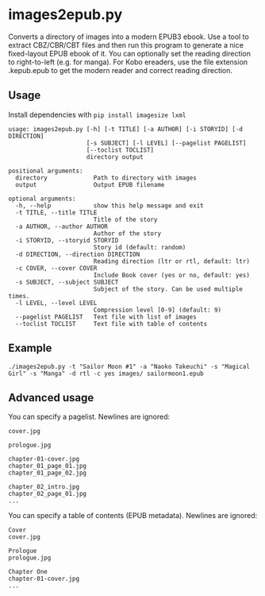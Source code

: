 # images2epub.py

Converts a directory of images into a modern EPUB3 ebook. Use a tool to extract CBZ/CBR/CBT files and then run this program to generate a nice fixed-layout EPUB ebook of it. You can optionally set the reading direction to right-to-left (e.g. for manga). For Kobo ereaders, use the file extension .kepub.epub to get the modern reader and correct reading direction.


## Usage

Install dependencies with `pip install imagesize lxml`

```
usage: images2epub.py [-h] [-t TITLE] [-a AUTHOR] [-i STORYID] [-d DIRECTION]
                      [-s SUBJECT] [-l LEVEL] [--pagelist PAGELIST]
                      [--toclist TOCLIST]
                      directory output

positional arguments:
  directory             Path to directory with images
  output                Output EPUB filename

optional arguments:
  -h, --help            show this help message and exit
  -t TITLE, --title TITLE
                        Title of the story
  -a AUTHOR, --author AUTHOR
                        Author of the story
  -i STORYID, --storyid STORYID
                        Story id (default: random)
  -d DIRECTION, --direction DIRECTION
                        Reading direction (ltr or rtl, default: ltr)
  -c COVER, --cover COVER
                        Include Book cover (yes or no, default: yes)
  -s SUBJECT, --subject SUBJECT
                        Subject of the story. Can be used multiple times.
  -l LEVEL, --level LEVEL
                        Compression level [0-9] (default: 9)
  --pagelist PAGELIST   Text file with list of images
  --toclist TOCLIST     Text file with table of contents
```

## Example

`./images2epub.py -t "Sailor Moon #1" -a "Naoko Takeuchi" -s "Magical Girl" -s "Manga" -d rtl -c yes images/ sailormoon1.epub`


## Advanced usage

You can specify a pagelist. Newlines are ignored:

```
cover.jpg

prologue.jpg

chapter-01-cover.jpg
chapter_01_page_01.jpg
chapter_01_page_02.jpg

chapter_02_intro.jpg
chapter_02_page_01.jpg
...
```

You can specify a table of contents (EPUB metadata). Newlines are ignored:

```
Cover
cover.jpg

Prologue
prologue.jpg

Chapter One
chapter-01-cover.jpg
...
```
